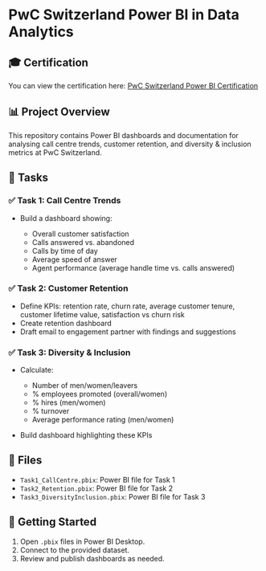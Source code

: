 # PwC Switzerland Power BI in Data Analytics

## 🎓 Certification

You can view the certification here: [PwC Switzerland Power BI Certification](https://forage-uploads-prod.s3.amazonaws.com/completion-certificates/4sLyCPgmsy8DA6Dh3/a87GpgE6tiku7q3gu_4sLyCPgmsy8DA6Dh3_yx8rjH5MqdXE3Yo2o_1738249031830_completion_certificate.pdf)

## 📊 Project Overview

This repository contains Power BI dashboards and documentation for analysing call centre trends, customer retention, and diversity & inclusion metrics at PwC Switzerland.

## 📝 Tasks

### ✅ Task 1: Call Centre Trends

* Build a dashboard showing:

  * Overall customer satisfaction
  * Calls answered vs. abandoned
  * Calls by time of day
  * Average speed of answer
  * Agent performance (average handle time vs. calls answered)

### ✅ Task 2: Customer Retention

* Define KPIs: retention rate, churn rate, average customer tenure, customer lifetime value, satisfaction vs churn risk
* Create retention dashboard
* Draft email to engagement partner with findings and suggestions

### ✅ Task 3: Diversity & Inclusion

* Calculate:

  * Number of men/women/leavers
  * % employees promoted (overall/women)
  * % hires (men/women)
  * % turnover
  * Average performance rating (men/women)
* Build dashboard highlighting these KPIs

## 📂 Files

* `Task1_CallCentre.pbix`: Power BI file for Task 1
* `Task2_Retention.pbix`: Power BI file for Task 2
* `Task3_DiversityInclusion.pbix`: Power BI file for Task 3

## 🚀 Getting Started

1. Open `.pbix` files in Power BI Desktop.
2. Connect to the provided dataset.
3. Review and publish dashboards as needed.



